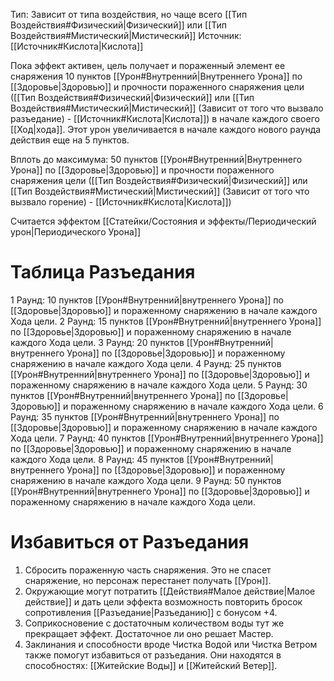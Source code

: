 Тип: Зависит от типа воздействия, но чаще всего [[Тип Воздействия#Физический|Физический]] или [[Тип Воздействия#Мистический|Мистический]]
Источник: [[Источник#Кислота|Кислота]]

Пока эффект активен, цель получает и пораженный элемент ее снаряжения 10 пунктов [[Урон#Внутренний|Внутреннего Урона]] по [[Здоровье|Здоровью]] и прочности пораженного снаряжения цели ([[Тип Воздействия#Физический|Физический]] или [[Тип Воздействия#Мистический|Мистический]] (Зависит от того что вызвало разъедание) - [[Источник#Кислота|Кислота]]) в начале каждого своего [[Ход|хода]]. Этот урон увеличивается в начале каждого нового раунда действия еще на 5 пунктов. 

Вплоть до максимума: 50 пунктов [[Урон#Внутренний|Внутреннего Урона]] по [[Здоровье|Здоровью]] и прочности пораженного снаряжения цели ([[Тип Воздействия#Физический|Физический]] или [[Тип Воздействия#Мистический|Мистический]] (Зависит от того что вызвало горение) - [[Источник#Кислота|Кислота]])

Считается эффектом [[Статейки/Состояния и эффекты/Периодический урон|Периодического Урона]]

# Таблица Разъедания

1 Раунд: 10 пунктов [[Урон#Внутренний|внутреннего Урона]] по [[Здоровье|Здоровью]] и пораженному снаряжению в начале каждого Хода цели.
2 Раунд: 15 пунктов [[Урон#Внутренний|внутреннего Урона]] по [[Здоровье|Здоровью]]  и пораженному снаряжению в начале каждого Хода цели.
3 Раунд: 20 пунктов [[Урон#Внутренний|внутреннего Урона]] по [[Здоровье|Здоровью]]  и пораженному снаряжению в начале каждого Хода цели.
4 Раунд: 25 пунктов [[Урон#Внутренний|внутреннего Урона]] по [[Здоровье|Здоровью]]  и пораженному снаряжению в начале каждого Хода цели.
5 Раунд: 30 пунктов [[Урон#Внутренний|внутреннего Урона]] по [[Здоровье|Здоровью]]  и пораженному снаряжению в начале каждого Хода цели.
6 Раунд: 35 пунктов [[Урон#Внутренний|внутреннего Урона]] по [[Здоровье|Здоровью]]  и пораженному снаряжению в начале каждого Хода цели.
7 Раунд: 40 пунктов [[Урон#Внутренний|внутреннего Урона]] по [[Здоровье|Здоровью]]  и пораженному снаряжению в начале каждого Хода цели.
8 Раунд: 45 пунктов [[Урон#Внутренний|внутреннего Урона]] по [[Здоровье|Здоровью]]  и пораженному снаряжению в начале каждого Хода цели.
9 Раунд: 50 пунктов [[Урон#Внутренний|внутреннего Урона]] по [[Здоровье|Здоровью]]  и пораженному снаряжению в начале каждого Хода цели.

# Избавиться от Разъедания

1. Сбросить пораженную часть снаряжения. Это не спасет снаряжение, но персонаж перестанет получать [[Урон]]. 
2.  Окружающие могут потратить [[Действия#Малое действие|Малое действие]] и дать цели эффекта возможность повторить бросок сопротивления [[Разъедание|Разъеданию]] с бонусом +4. 
3. Соприкосновение с достаточным количеством воды тут же прекращает эффект. Достаточное ли оно решает Мастер. 
4. Заклинания и способности вроде Чистка Водой или Чистка Ветром также помогут избавиться от разъедания. Они находятся в способностях: [[Житейские Воды]] и [[Житейский Ветер]]. 